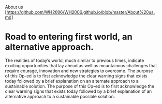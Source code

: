 About us [https://github.com/WH2006/WH2006.github.io/blob/master/About%20us.md]
# Road to entering first world, an alternative approach.

The realities of today’s world, much similar to previous times, indicate exciting opportunities that lay ahead as well as mountainous challenges that require courage, innovation and new strategies to overcome. The purpose of this Op-ed is to first acknowledge the clear warning signs that exists today followed by a brief explanation on an alternate approach to a sustainable solution. The purpose of this Op-ed is to first acknowledge the clear warning signs that exists today followed by a brief explanation of an alternative approach to a sustainable possible solution.

